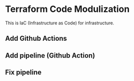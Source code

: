# Terraform Code Modulization

This is IaC (Infrastructure as Code) for infrastructure.

## Add Github Actions

## Add pipeline (Github Action)

## Fix pipeline
